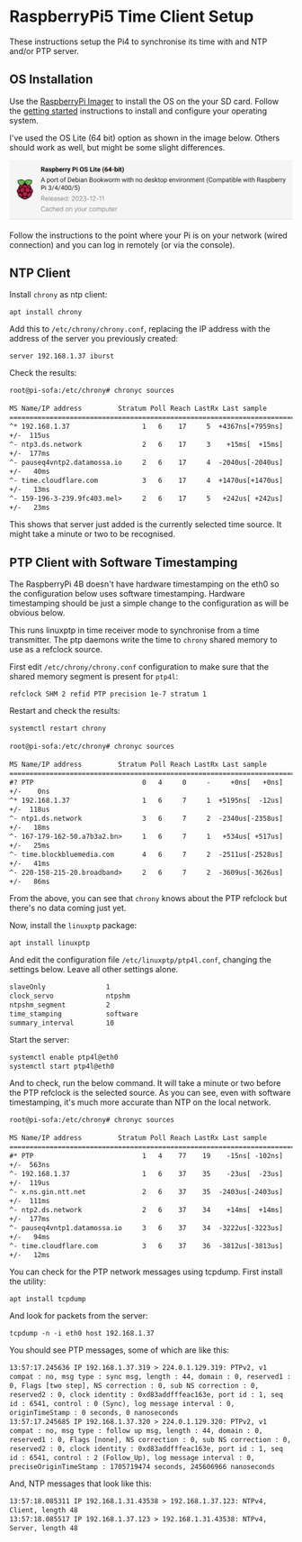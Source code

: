 # RaspberryPi5 Time Client Setup

These instructions setup the Pi4 to synchronise its time with and NTP and/or PTP server.

## OS Installation

Use the [RaspberryPi Imager](https://www.raspberrypi.com/software/) to install the OS on the your SD card.
Follow the [getting started](https://www.raspberrypi.com/documentation/computers/getting-started.html) instructions
to install and configure your operating system.

I've used the OS Lite (64 bit) option as shown in the image below. Others should work as well, but might
be some slight differences.

![OS Selection](os-choice.png "OS Selection")

Follow the instructions to the point where your Pi is on your network (wired connection) and you can log in 
remotely (or via the console).

## NTP Client

Install `chrony` as ntp client:

    apt install chrony

Add this to `/etc/chrony/chrony.conf`, replacing the IP address with the address of the server you previously
created:

    server 192.168.1.37 iburst

Check the results:

    root@pi-sofa:/etc/chrony# chronyc sources

    MS Name/IP address         Stratum Poll Reach LastRx Last sample               
    ===============================================================================
    ^* 192.168.1.37                  1   6    17     5  +4367ns[+7959ns] +/-  115us
    ^- ntp3.ds.network               2   6    17     3    +15ms[  +15ms] +/-  177ms
    ^- pauseq4vntp2.datamossa.io     2   6    17     4  -2040us[-2040us] +/-   40ms
    ^- time.cloudflare.com           3   6    17     4  +1470us[+1470us] +/-   13ms
    ^- 159-196-3-239.9fc403.mel>     2   6    17     5   +242us[ +242us] +/-   23ms

This shows that server just added is the currently selected time source. It might take a minute or two to be 
recognised.

## PTP Client with Software Timestamping

The RaspberryPi 4B doesn't have hardware timestamping on the eth0 so the configuration below uses software
timestamping. Hardware timestamping should be just a simple change to the configuration as will be obvious
below.

This runs linuxptp in time receiver mode to synchronise from a time transmitter. The ptp daemons write the
time to `chrony` shared memory to use as a refclock source.

First edit `/etc/chrony/chrony.conf` configuration to make sure that the shared memory segment is present for
`ptp4l`:

    refclock SHM 2 refid PTP precision 1e-7 stratum 1

Restart and check the results:

    systemctl restart chrony

    root@pi-sofa:/etc/chrony# chronyc sources

    MS Name/IP address         Stratum Poll Reach LastRx Last sample               
    ===============================================================================
    #? PTP                           0   4     0     -     +0ns[   +0ns] +/-    0ns
    ^* 192.168.1.37                  1   6     7     1  +5195ns[  -12us] +/-  118us
    ^- ntp1.ds.network               3   6     7     2  -2340us[-2358us] +/-   18ms
    ^- 167-179-162-50.a7b3a2.bn>     1   6     7     1   +534us[ +517us] +/-   25ms
    ^- time.blockbluemedia.com       4   6     7     2  -2511us[-2528us] +/-   41ms
    ^- 220-158-215-20.broadband>     2   6     7     2  -3609us[-3626us] +/-   86ms

From the above, you can see that `chrony` knows about the PTP refclock but there's no data coming
just yet.

Now, install the `linuxptp` package:

    apt install linuxptp

And edit the configuration file `/etc/linuxptp/ptp4l.conf`, changing the settings below. Leave
all other settings alone.

    slaveOnly               1
    clock_servo             ntpshm
    ntpshm_segment          2
    time_stamping           software
    summary_interval        10

Start the server:

    systemctl enable ptp4l@eth0
    systemctl start ptp4l@eth0

And to check, run the below command. It will take a minute or two before the PTP refclock
is the selected source. As you can see, even with software timestamping, it's much more
accurate than NTP on the local network.

    root@pi-sofa:/etc/chrony# chronyc sources

    MS Name/IP address         Stratum Poll Reach LastRx Last sample               
    ===============================================================================
    #* PTP                           1   4    77    19    -15ns[ -102ns] +/-  563ns
    ^- 192.168.1.37                  1   6    37    35    -23us[  -23us] +/-  119us
    ^- x.ns.gin.ntt.net              2   6    37    35  -2403us[-2403us] +/-  111ms
    ^- ntp2.ds.network               2   6    37    34    +14ms[  +14ms] +/-  177ms
    ^- pauseq4vntp1.datamossa.io     3   6    37    34  -3222us[-3223us] +/-   94ms
    ^- time.cloudflare.com           3   6    37    36  -3812us[-3813us] +/-   12ms

You can check for the PTP network messages using tcpdump. First install the utility:

    apt install tcpdump

And look for packets from the server:

    tcpdump -n -i eth0 host 192.168.1.37

You should see PTP messages, some of which are like this:

    13:57:17.245636 IP 192.168.1.37.319 > 224.0.1.129.319: PTPv2, v1 compat : no, msg type : sync msg, length : 44, domain : 0, reserved1 : 0, Flags [two step], NS correction : 0, sub NS correction : 0, reserved2 : 0, clock identity : 0xd83addfffeac163e, port id : 1, seq id : 6541, control : 0 (Sync), log message interval : 0, originTimeStamp : 0 seconds, 0 nanoseconds
    13:57:17.245685 IP 192.168.1.37.320 > 224.0.1.129.320: PTPv2, v1 compat : no, msg type : follow up msg, length : 44, domain : 0, reserved1 : 0, Flags [none], NS correction : 0, sub NS correction : 0, reserved2 : 0, clock identity : 0xd83addfffeac163e, port id : 1, seq id : 6541, control : 2 (Follow_Up), log message interval : 0, preciseOriginTimeStamp : 1705719474 seconds, 245606966 nanoseconds

And, NTP messages that look like this:

    13:57:18.085311 IP 192.168.1.31.43538 > 192.168.1.37.123: NTPv4, Client, length 48
    13:57:18.085517 IP 192.168.1.37.123 > 192.168.1.31.43538: NTPv4, Server, length 48

